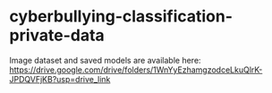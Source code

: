 # cyberbullying-classification-private-data

Image dataset and saved models are available here: https://drive.google.com/drive/folders/1WnYyEzhamgzodceLkuQlrK-JPDQVFjKB?usp=drive_link
